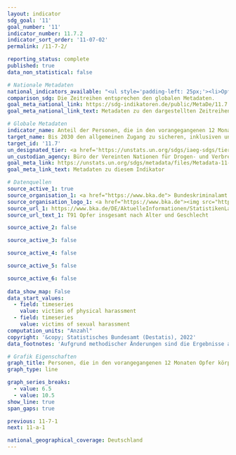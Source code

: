 ```yaml
---
layout: indicator    
sdg_goal: '11'    
goal_number: '11'    
indicator_number: 11.7.2    
indicator_sort_order: '11-07-02'    
permalink: /11-7-2/    

reporting_status: complete    
published: true    
data_non_statistical: false    

# Nationale Metadaten    
national_indicators_available: "<ul style='padding-left: 25px;'><li>Opfer körperlicher Belästigung</li> <li> Opfer sexueller Belästigung</li></ul>"    
comparison_sdg: Die Zeitreihen entsprechen den globalen Metadaten.    
goal_meta_national_link: https://sdg-indikatoren.de/public/MetaDe/11.7.2.pdf    
goal_meta_national_link_text: Metadaten zu den dargestellten Zeitreihen    

# Globale Metadaten    
indicator_name: Anteil der Personen, die in den vorangegangenen 12 Monaten Opfer körperlicher oder sexueller Belästigung wurden, nach Geschlecht, Alter, Behinderungsstatus und Tatort    
target_name: Bis 2030 den allgemeinen Zugang zu sicheren, inklusiven und zugänglichen Grünflächen und öffentlichen Räumen gewährleisten, insbesondere für Frauen und Kinder, ältere Menschen und Menschen mit Behinderungen    
target_id: '11.7'    
un_designated_tier: <a href='https://unstats.un.org/sdgs/iaeg-sdgs/tier-classification/' title='Klicken Sie hier um weitere Informationen zur UN-Tier-Klassifikation zu erhalten.'  target='_blank'>Tier II</a>    
un_custodian_agency: Büro der Vereinten Nationen für Drogen- und Verbrechensbekämpfung (UNODC)    
goal_meta_link: https://unstats.un.org/sdgs/metadata/files/Metadata-11-07-02.pdf    
goal_meta_link_text: Metadaten zu diesem Indikator        

# Datenquellen
source_active_1: true
source_organisation_1: <a href="https://www.bka.de"> Bundeskriminalamt (BKA) </a>
source_organisation_logo_1: <a href="https://www.bka.de"><img src="https://g205sdgs.github.io/sdg-indicators/public/OrgImgDe/bka.png" alt="Logo bka" style="height:60px; width:148px"/></a>
source_url_1: https://www.bka.de/DE/AktuelleInformationen/StatistikenLagebilder/PolizeilicheKriminalstatistik/PKS2021/PKSTabellen/BundOpfertabellen/bundopfertabellen.html?nn=194208
source_url_text_1: T91 Opfer insgesamt nach Alter und Geschlecht

source_active_2: false

source_active_3: false

source_active_4: false

source_active_5: false

source_active_6: false
    
data_show_map: False    
data_start_values: 
  - field: timeseries
    value: victims of physical harassment
  - field: timeseries
    value: victims of sexual harassment    
computation_units: "Anzahl"    
copyright: '&copy; Statistisches Bundesamt (Destatis), 2022'    
data_footnotes: 'Aufgrund methodischer Änderungen sind die Ergebnisse ab 2017 nur eingeschränkt mit den Vorjahren vergleichbar. Weiterführende Informationen siehe "1. General information on the time series" in den nationalen Metadaten.<br>• Opfer sexueller Belästigung: Aufgrund methodischer Änderungen sind die Ergebnisse ab 2021 nur eingeschränkt mit den Vorjahren vergleichbar. Weiterführende Informationen siehe "1. General information on the time series" in den nationalen Metadaten.'    

# Grafik Eigenschaften    
graph_title: Personen, die in den vorangegangenen 12 Monaten Opfer körperlicher oder sexueller Belästigung wurden    
graph_type: line    

graph_series_breaks:
  - value: 6.5
  - value: 10.5
show_line: true
span_gaps: true    

previous: 11-7-1    
next: 11-a-1    

national_geographical_coverage: Deutschland    
---
```


<span></span>